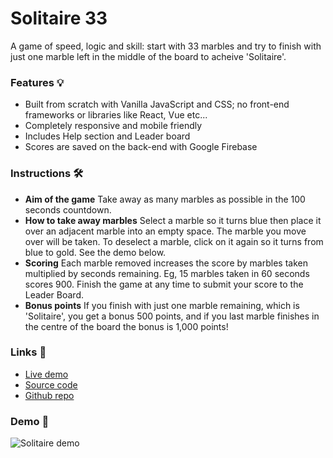 # Solitaire 33

A game of speed, logic and skill: start with 33 marbles and try to finish with just one marble left in the middle of the board to acheive 'Solitaire'.

### Features 💡
- Built from scratch with Vanilla JavaScript and CSS; no front-end frameworks or libraries like React, Vue etc...
- Completely responsive and mobile friendly
- Includes Help section and Leader board
- Scores are saved on the back-end with Google Firebase

### Instructions 🛠
- **Aim of the game**
Take away as many marbles as possible in the 100 seconds countdown.
- **How to take away marbles**
Select a marble so it turns blue then place it over an adjacent marble into an empty space. The marble you move over will be taken. To deselect a marble, click on it again so it turns from blue to gold. See the demo below.
- **Scoring**
Each marble removed increases the score by marbles taken multiplied by seconds remaining. Eg, 15 marbles taken in 60 seconds scores 900. Finish the game at any time to submit your score to the Leader Board.
- **Bonus points**
If you finish with just one marble remaining, which is 'Solitaire', you get a bonus 500 points, and if you last marble finishes in the centre of the board the bonus is 1,000 points!

### Links 🔗
- [Live demo](https://js-solitaire-33-game.rjlevy.repl.co/)
- [Source code](https://repl.it/@rjlevy/js-solitaire-33-game)
- [Github repo](https://github.com/rolandjlevy/js-solitaire-33-game)

### Demo 🏁
![Solitaire demo](https://github.com/rolandjlevy/js-solitaire-33-game/blob/master/images/solitaire-demo.gif?raw=true "Solitaire demo")
